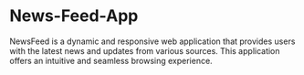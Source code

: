 # News-Feed-App
NewsFeed is a dynamic and responsive web application that provides users with the latest news and updates from various sources. This application offers an intuitive and seamless browsing experience.
